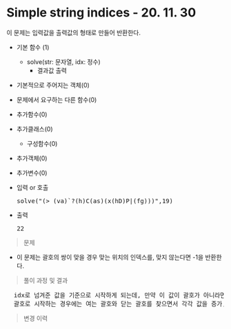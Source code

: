# Simple string indices - 20. 11. 30

이 문제는 입력값을 출력값의 형태로 만들어 반환한다.

- 기본 함수 (1)
  - solve(str: 문자열, idx: 정수)
    - 결과값 출력
- 기본적으로 주어지는 객체(0)
- 문제에서 요구하는 다른 함수(0)
- 추가함수(0)
- 추가클래스(0)
  - 구성함수(0)
- 추가객체(0)
- 추가변수(0)

- 입력 or 호출
  <pre>solve("(>_(va)`?(h)C(as)(x(hD)P|(fg)))",19)</pre>
 
- 출력
  <pre>22</pre>

> 문제
  - 이 문제는 괄호의 쌍이 맞을 경우 맞는 위치의 인덱스를, 맞지 않는다면 -1을 반환한다.

> 풀이 과정 및 결과
<pre>
  idx로 넘겨준 값을 기준으로 시작하게 되는데, 만약 이 값이 괄호가 아니라면 바로 -1을 반환한다.
  괄호로 시작하는 경우에는 여는 괄호와 닫는 괄호를 찾으면서 각각 값을 증가, 감소시키다가 0이 되는 경우 인덱스를 반환하고 아닌 경우에는 -1을 반환한다.
</pre>

>변경 이력
<pre>
</pre>